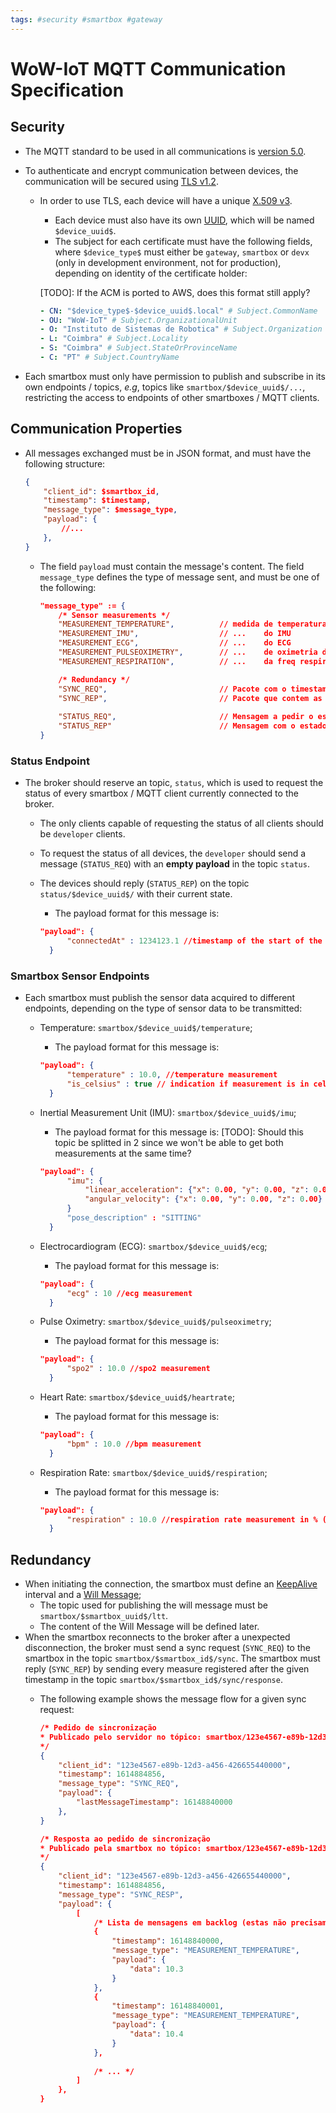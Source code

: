 ```yaml
---
tags: #security #smartbox #gateway 
---
```


# WoW-IoT MQTT Communication Specification

## Security
- The MQTT standard to be used in all communications is [version 5.0](https://docs.oasis-open.org/mqtt/mqtt/v5.0/mqtt-v5.0.html).
- To authenticate and encrypt communication between devices, the communication will be secured using [TLS v1.2](https://tools.ietf.org/html/rfc5246).
	- In order to use TLS, each device will have a unique [X.509 v3](https://tools.ietf.org/html/rfc5280). 
		- Each device must also have its own [UUID](https://tools.ietf.org/html/rfc4122), which will be named `$device_uuid$`. 
		- The subject for each certificate must have the following fields, where `$device_type$` must either be `gateway`, `smartbox` or `devx` (only in development environment, not for production), depending on identity of the certificate holder: 
		
		[TODO]: If the ACM is ported to AWS, does this format still apply?

		```yaml
		- CN: "$device_type$-$device_uuid$.local" # Subject.CommonName
		- OU: "WoW-IoT" # Subject.OrganizationalUnit
		- O: "Instituto de Sistemas de Robotica" # Subject.Organization
		- L: "Coimbra" # Subject.Locality
		- S: "Coimbra" # Subject.StateOrProvinceName
		- C: "PT" # Subject.CountryName
		```
		
- Each smartbox must only have permission to publish and subscribe in its own endpoints / topics, *e.g*, topics like  `smartbox/$device_uuid$/...`, restricting the access to endpoints of other smartboxes / MQTT clients. 
  
## Communication Properties

- All messages exchanged must be in JSON format, and must have the following structure:

    ```json
    {
        "client_id": $smartbox_id, 
        "timestamp": $timestamp,
        "message_type": $message_type,
        "payload": {
            //...
        }, 
    }
    ```
  
  - The field `payload` must contain the message's content. The field `message_type` defines the type of message sent, and must be one of the following:
  
    ```json
    "message_type" := { 
        /* Sensor measurements */
        "MEASUREMENT_TEMPERATURE",          // medida de temperatura
        "MEASUREMENT_IMU",                  // ...    do IMU
        "MEASUREMENT_ECG",                  // ...    do ECG 
        "MEASUREMENT_PULSEOXIMETRY",        // ...    de oximetria de pulso    
        "MEASUREMENT_RESPIRATION",          // ...    da freq respiratória

        /* Redundancy */
        "SYNC_REQ",                  		// Pacote com o timestamp da última comunicação recebida
        "SYNC_REP",                 		// Pacote que contem as mensagens em atraso
		
		"STATUS_REQ",						// Mensagem a pedir o estado dos clientes ligados ao broker
		"STATUS_REP"						// Mensagem com o estado de um dado cliente
    }
    ```

### Status Endpoint
- The broker should reserve an topic, `status`, which is used to request the status of every smartbox / MQTT client currently connected to the broker.
	- The only clients capable of requesting the status of all clients should be `developer` clients. 
	- To request the status of all devices, the `developer` should send a message (`STATUS_REQ`) with an **empty payload** in the topic `status`.
	- The devices should reply (`STATUS_REP`) on the topic `status/$device_uuid$/` with their current state.
		- The payload format for this message is:
		
	  ```json
	  "payload": {
            "connectedAt" : 1234123.1 //timestamp of the start of the connection
        } 
	  ```
	
### Smartbox Sensor Endpoints
- Each smartbox must publish the sensor data acquired to different endpoints, depending on the type of sensor data to be transmitted:
	
	- Temperature: `smartbox/$device_uuid$/temperature`;
		- The payload format for this message is:
	
	  ```json
	  "payload": {
            "temperature" : 10.0, //temperature measurement
		  	"is_celsius" : true // indication if measurement is in celsius or fahrenheit 
        } 
	  ```
	
	- Inertial Measurement Unit (IMU): `smartbox/$device_uuid$/imu`;
		- The payload format for this message is:
			 [TODO]: Should this topic be splitted in 2 since we won't be able to get both measurements at the same time?
		
	  ```json
	  "payload": {
			"imu": {
				"linear_acceleration": {"x": 0.00, "y": 0.00, "z": 0.00}, // accelerometer measurement
				"angular_velocity": {"x": 0.00, "y": 0.00, "z": 0.00} // gyroscope measurement
			}
		  	"pose_description" : "SITTING"
		} 
	  ```
	
	- Electrocardiogram (ECG): `smartbox/$device_uuid$/ecg`;
		- The payload format for this message is:
	  ```json
	  "payload": {
            "ecg" : 10 //ecg measurement
        } 
	  ```
	
	- Pulse Oximetry: `smartbox/$device_uuid$/pulseoximetry`;
		- The payload format for this message is:
	  ```json
	  "payload": {
            "spo2" : 10.0 //spo2 measurement
        } 
	  ```
	
	- Heart Rate: `smartbox/$device_uuid$/heartrate`;
		- The payload format for this message is:
	  ```json
	  "payload": {
            "bpm" : 10.0 //bpm measurement
        } 
	  ```
	
	- Respiration Rate: `smartbox/$device_uuid$/respiration`;
		- The payload format for this message is:
	  ```json
	  "payload": {
			"respiration" : 10.0 //respiration rate measurement in % (?)
		} 
	  ```
 
## Redundancy
 - When initiating the connection, the smartbox must define an [KeepAlive](https://docs.oasis-open.org/mqtt/mqtt/v5.0/mqtt-v5.0.html#_Toc3901045) interval and a [Will Message](https://docs.oasis-open.org/mqtt/mqtt/v5.0/os/mqtt-v5.0-os.html#_Toc479576982);
   - The topic used for publishing the will message must be `smartbox/$smartbox_uuid$/ltt`.
   - The content of the Will Message will be defined later.
 - When the smartbox reconnects to the broker after a unexpected disconnection, the broker must send a sync request (`SYNC_REQ`) to the smartbox in the topic `smartbox/$smartbox_id$/sync`. The smartbox must reply (`SYNC_REP`) by sending every measure registered after the given timestamp in the topic `smartbox/$smartbox_id$/sync/response`.
	 - The following example shows the message flow for a given sync request:
  
        ```json
        /* Pedido de sincronização 
        * Publicado pelo servidor no tópico: smartbox/123e4567-e89b-12d3-a456-426655440000/sync
        */
        {
            "client_id": "123e4567-e89b-12d3-a456-426655440000", 
            "timestamp": 1614884856,
            "message_type": "SYNC_REQ",
            "payload": {
                "lastMessageTimestamp": 16148840000
            }, 
        }

        /* Resposta ao pedido de sincronização 
        * Publicado pela smartbox no tópico: smartbox/123e4567-e89b-12d3-a456-426655440000/sync/response
        */
        {
            "client_id": "123e4567-e89b-12d3-a456-426655440000",
            "timestamp": 1614884856,
            "message_type": "SYNC_RESP",
            "payload": {
                [
                    /* Lista de mensagens em backlog (estas não precisam de conter o client_id) */
                    {   
                        "timestamp": 16148840000,
                        "message_type": "MEASUREMENT_TEMPERATURE",
                        "payload": {
                            "data": 10.3
                        }
                    }, 
                    {   
                        "timestamp": 16148840001,
                        "message_type": "MEASUREMENT_TEMPERATURE",
                        "payload": {
                            "data": 10.4
                        }
                    }, 
                    
                    /* ... */
                ]
            }, 
        }
        ```